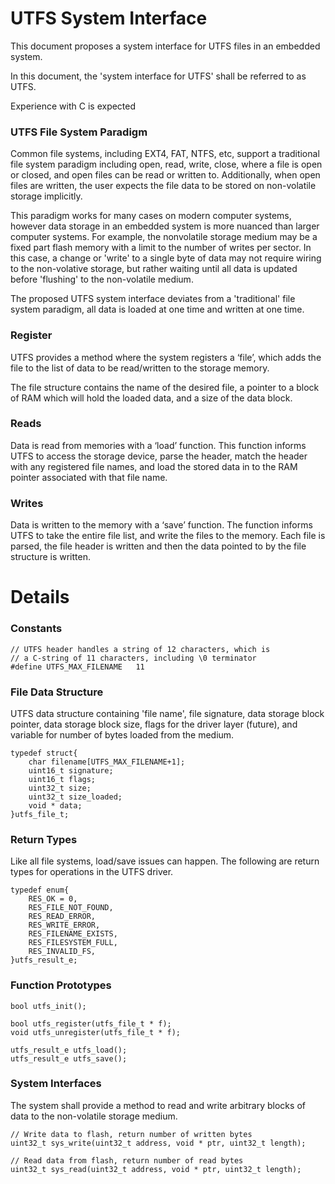 # UTFS System Interface

This document proposes a system interface for UTFS files in an embedded system.

In this document, the 'system interface for UTFS' shall be referred to as UTFS.

Experience with C is expected

### UTFS File System Paradigm

Common file systems, including EXT4, FAT, NTFS, etc, support a traditional file system paradigm including open, read, write, close, where a file is open or closed, and open files can be read or written to.  Additionally, when open files are written, the user expects the file data to be stored on non-volatile storage implicitly.

This paradigm works for many cases on modern computer systems, however data storage in an embedded system is more nuanced than larger computer systems. For example, the nonvolatile storage medium may be a fixed part flash memory with a limit to the number of writes per sector. In this case, a change or 'write' to a single byte of data may not require wiring to the non-volative storage, but rather waiting until all data is updated before 'flushing' to the non-volatile medium.

The proposed UTFS system interface deviates from a 'traditional' file system paradigm, all data is loaded at one time and written at one time.

### Register

UTFS provides a method where the system registers a ‘file’, which adds the file to the list of data to be read/written to the storage memory.

The file structure contains the name of the desired file, a pointer to a block of RAM which will hold the loaded data, and a size of the data block.

### Reads
Data is read from memories with a ‘load’ function.  This function informs UTFS to access the storage device, parse the header, match the header with any registered file names, and load the stored data in to the RAM pointer associated with that file name.

### Writes
Data is written to the memory with a ‘save’ function.  The function informs UTFS to take the entire file list, and write the files to the memory.  Each file is parsed, the file header is written and then the data pointed to by the file structure is written.

# Details

### Constants

```
// UTFS header handles a string of 12 characters, which is
// a C-string of 11 characters, including \0 terminator
#define UTFS_MAX_FILENAME   11
```

### File Data Structure

UTFS data structure containing 'file name', file signature, data storage block pointer, data storage block size, flags for the driver layer (future), and variable for number of bytes loaded from the medium.

```
typedef struct{
    char filename[UTFS_MAX_FILENAME+1];
    uint16_t signature;
    uint16_t flags;
    uint32_t size;
    uint32_t size_loaded;
    void * data;
}utfs_file_t;
```

### Return Types

Like all file systems, load/save issues can happen.  The following are return types for operations in the UTFS driver.

```
typedef enum{
    RES_OK = 0,
    RES_FILE_NOT_FOUND,
    RES_READ_ERROR,
    RES_WRITE_ERROR,
    RES_FILENAME_EXISTS,
    RES_FILESYSTEM_FULL,
    RES_INVALID_FS,
}utfs_result_e;
```

### Function Prototypes

```
bool utfs_init();

bool utfs_register(utfs_file_t * f);
void utfs_unregister(utfs_file_t * f);

utfs_result_e utfs_load();
utfs_result_e utfs_save();
```

### System Interfaces

The system shall provide a method to read and write arbitrary blocks of data to the non-volatile storage medium.

```
// Write data to flash, return number of written bytes
uint32_t sys_write(uint32_t address, void * ptr, uint32_t length);

// Read data from flash, return number of read bytes
uint32_t sys_read(uint32_t address, void * ptr, uint32_t length);
```


